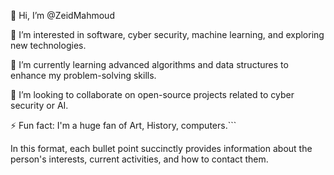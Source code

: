 👋 Hi, I’m @ZeidMahmoud

👀 I’m interested in software, cyber security, machine learning, and exploring new technologies.

🌱 I’m currently learning advanced algorithms and data structures to enhance my problem-solving skills.

💞️ I’m looking to collaborate on open-source projects related to cyber security or AI.

⚡ Fun fact: I'm a huge fan of Art, History, computers.```

In this format, each bullet point succinctly provides information about the person's interests, current activities, and how to contact them.

<!---
ZeidMahmoud/ZeidMahmoud is a ✨ special ✨ repository because its `README.md` (this file) appears on your GitHub profile.
You can click the Preview link to take a look at your changes.
--->
